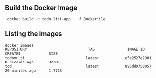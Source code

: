 ## Build the Docker Image

```
 docker build -t todo-list-app . -f Dockerfile
```

## Listing the images

``` 
docker images
REPOSITORY                            TAG               IMAGE ID       CREATED             SIZE
todomulti                            latest            e5e2527e2901   8 seconds ago       323MB
tod                                  latest            895dd0758057   20 minutes ago      1.77GB
```


